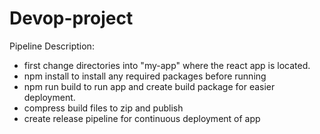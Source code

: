 # Devop-project

Pipeline Description: 
- first change directories into "my-app" where the react app is located. 
- npm install to install any required packages before running
- npm run build to run app and create build package for easier deployment. 
- compress build files to zip and publish
- create release pipeline for continuous deployment of app
